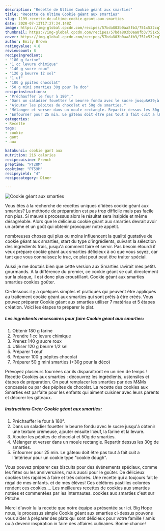 ```yaml
---
description: "Recette de Ultime Cookie géant aux smarties"
title: "Recette de Ultime Cookie géant aux smarties"
slug: 1199-recette-de-ultime-cookie-geant-aux-smarties
date: 2020-07-13T17:27:34.148Z
image: https://img-global.cpcdn.com/recipes/57bda803b0aa8fb3/751x532cq70/cookie-geant-aux-smarties-photo-principale-de-la-recette.jpg
thumbnail: https://img-global.cpcdn.com/recipes/57bda803b0aa8fb3/751x532cq70/cookie-geant-aux-smarties-photo-principale-de-la-recette.jpg
cover: https://img-global.cpcdn.com/recipes/57bda803b0aa8fb3/751x532cq70/cookie-geant-aux-smarties-photo-principale-de-la-recette.jpg
author: Emily Brown
ratingvalue: 4.8
reviewcount: 8
recipeingredient:
- "180 g farine"
- "1 cc levure chimique"
- "140 g sucre roux"
- "120 g beurre 12 sel"
- "1 uf"
- "100 g ppites chocolat"
- "50 g mini smarties 30g pour la dco"
recipeinstructions:
- "Préchauffer le four à 180°."
- "Dans un saladier fouetter le beurre fondu avec le sucre jusqu&#39;à obtenir une texture crémeuse, ajouter ensuite l&#39;œuf, la farine et la levure."
- "Ajouter les pépites de chocolat et 50g de smarties."
- "Mélanger et verser dans un moule rectangle. Repartir dessus les 30g de smarties."
- "Enfourner pour 25 min. Le gâteau doit être pas tout à fait cuit a l&#39;intérieur pour un cookie type &#34;cookie dough&#34;."
categories:
- Recette
tags:
- cookie
- gant
- aux

katakunci: cookie gant aux 
nutrition: 216 calories
recipecuisine: French
preptime: "PT28M"
cooktime: "PT59M"
recipeyield: "4"
recipecategory: Dîner

---
```



![Cookie géant aux smarties](https://img-global.cpcdn.com/recipes/57bda803b0aa8fb3/751x532cq70/cookie-geant-aux-smarties-photo-principale-de-la-recette.jpg)

Vous êtes à la recherche de recettes uniques d'idées cookie géant aux smarties? La méthode de préparation est pas trop difficile mais pas facile non plus. Si mauvais processus alors le résultat sera insipide et même désagréable. Alors que le délicieux cookie géant aux smarties devrait avoir un arôme et un goût qui obtenir provoquer notre appétit.

nombreuses choses qui plus ou moins influencent la qualité gustative de cookie géant aux smarties, start du type d'ingrédients, suivant la sélection des ingrédients frais, jusqu'à comment faire et servir. Pas besoin étourdi if veux prépare cookie géant aux smarties délicieux à où que vous soyez, car tant que vous connaissez le truc, ce plat peut peut être traiter spécial.

Aussi je me doutais bien que cette version aux Smarties ravirait mes petits gourmands. A la différence du premier, ce cookie géant se cuit directement sur la plaque, il est donc plus croustillant. Cookie géant aux smarties smarties cookies goûter.


Ci-dessous il y a quelques simples et pratiques qui peuvent être appliqués au traitement cookie géant aux smarties qui sont prêts à être créés. Vous pouvez préparer Cookie géant aux smarties utiliser 7 matériau et 5 étapes création. Voici les étapes to préparer le plat.

<!--inarticleads1-->

##### Les ingrédients nécessaires pour faire Cookie géant aux smarties:

1. Obtenir 180 g farine
1. Prendre 1 cc levure chimique
1. Prenez 140 g sucre roux
1. Utiliser 120 g beurre 1/2 sel
1. Préparer 1 œuf
1. Préparer 100 g pépites chocolat
1. Préparer 50 g mini smarties (+30g pour la déco)


Prévoyez plusieurs fournées car ils disparaîtront en un rien de temps ! Recette Cookies aux smarties : découvrez les ingrédients, ustensiles et étapes de préparation. On peut remplacer les smarties par des M&amp;Ms concassés ou par des pépites de chocolat. La recette des cookies aux Smarties est parfaite pour les enfants qui aiment cuisiner avec leurs parents et décorer les gâteaux. 

<!--inarticleads2-->

##### Instructions Créer Cookie géant aux smarties:

1. Préchauffer le four à 180°.
1. Dans un saladier fouetter le beurre fondu avec le sucre jusqu&#39;à obtenir une texture crémeuse, ajouter ensuite l&#39;œuf, la farine et la levure.
1. Ajouter les pépites de chocolat et 50g de smarties.
1. Mélanger et verser dans un moule rectangle. Repartir dessus les 30g de smarties.
1. Enfourner pour 25 min. Le gâteau doit être pas tout à fait cuit a l&#39;intérieur pour un cookie type &#34;cookie dough&#34;.


Vous pouvez préparer ces biscuits pour des événements spéciaux, comme les fêtes ou les anniversaires, mais aussi pour le goûter. De délicieux cookies très rapides à faire et très colorés. Une recette qui a toujours fait le régal de mes enfants. et de mes élèves! Ces célèbres pastilles colorées rendent ces cookies…. Les meilleures recettes de cookies aux smarties notées et commentées par les internautes. cookies aux smarties c&#39;est sur Ptitche. 


Merci d'avoir lu la recette que notre équipe a présentée sur ici. Big Hope nous, le processus simple Cookie géant aux smarties ci-dessus pouvons vous aider à préparer des plats qui sont délicieux pour votre famille / amis ou à devenir inspiration in faire des affaires culinaires. Bonne chance!
